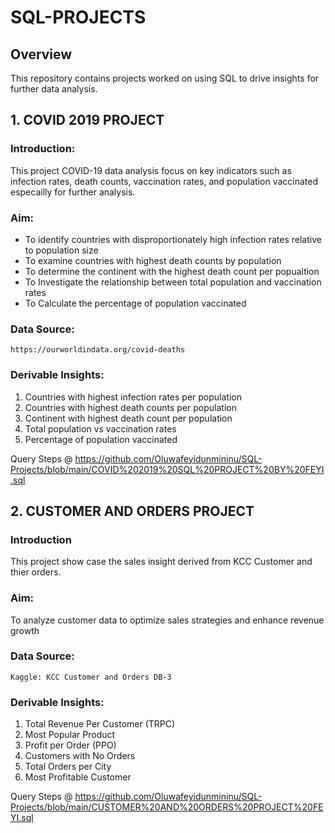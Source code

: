 # SQL-PROJECTS
## Overview
This repository contains projects worked on using SQL to drive insights for further data analysis.

## 1. COVID 2019 PROJECT 
### Introduction:
This project COVID-19 data analysis focus on key indicators such as infection rates, death counts, vaccination rates, and population vaccinated especailly for further analysis. 
###  Aim:
- To identify countries with disproportionately high infection rates relative to population size
- To examine countries with highest death counts by population
- To determine the continent with the highest death count per popualtion
- To Investigate the relationship between total population and vaccination rates
- To Calculate the percentage of population vaccinated
### Data Source:
    https://ourworldindata.org/covid-deaths  
### Derivable Insights:
1. Countries with highest infection rates per population 
2. Countries with highest death counts per population 
3. Continent with highest death count per population
4. Total population vs vaccination rates 
5. Percentage of population vaccinated

 Query Steps @ https://github.com/Oluwafeyidunmininu/SQL-Projects/blob/main/COVID%202019%20SQL%20PROJECT%20BY%20FEYI.sql


## 2. CUSTOMER AND ORDERS PROJECT
### Introduction 
This project show case the sales insight derived from KCC Customer and thier orders. 
###  Aim:
To analyze customer data to optimize sales strategies and enhance revenue growth
### Data Source:
    Kaggle: KCC Customer and Orders DB-3  
### Derivable Insights:
1. Total Revenue Per Customer (TRPC)
2. Most Popular Product
3. Profit per Order (PPO)
4. Customers with No Orders
5. Total Orders per City
6. Most Profitable Customer
   
Query Steps @ https://github.com/Oluwafeyidunmininu/SQL-Projects/blob/main/CUSTOMER%20AND%20ORDERS%20PROJECT%20FEYI.sql

